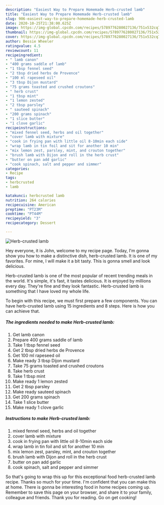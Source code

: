 ```yaml
---
description: "Easiest Way to Prepare Homemade Herb-crusted lamb"
title: "Easiest Way to Prepare Homemade Herb-crusted lamb"
slug: 906-easiest-way-to-prepare-homemade-herb-crusted-lamb
date: 2020-10-25T21:38:00.625Z
image: https://img-global.cpcdn.com/recipes/5789776280027136/751x532cq70/herb-crusted-lamb-recipe-main-photo.jpg
thumbnail: https://img-global.cpcdn.com/recipes/5789776280027136/751x532cq70/herb-crusted-lamb-recipe-main-photo.jpg
cover: https://img-global.cpcdn.com/recipes/5789776280027136/751x532cq70/herb-crusted-lamb-recipe-main-photo.jpg
author: Bessie Wheeler
ratingvalue: 4.5
reviewcount: 11
recipeingredient:
- " lamb canon"
- "400 grams saddle of lamb"
- "1 tbsp fennel seed"
- "2 tbsp dried herbs de Provence"
- "100 ml rapeseed oil"
- "3 tbsp Dijon mustard"
- "75 grams toasted and crushed croutons"
- " herb crust"
- "1 tbsp mint"
- "1 lemon zested"
- "2 tbsp parsley"
- " sauteed spinach"
- "200 grams spinach"
- "1 slice butter"
- "1 clove garlic"
recipeinstructions:
- "mixed fennel seed, herbs and oil together"
- "cover lamb with mixture"
- "cook in frying pan with little oil 8-10min each side"
- "wrap lamb in tin foil and sit for another 10 min"
- "mix lemon zest, parsley, mint, and crouton together"
- "brush lamb with Dijon and roll in the herb crust"
- "butter on pan add garlic"
- "cook spinach, salt and pepper and simmer"
categories:
- Recipe
tags:
- herbcrusted
- lamb

katakunci: herbcrusted lamb 
nutrition: 264 calories
recipecuisine: American
preptime: "PT23M"
cooktime: "PT44M"
recipeyield: "3"
recipecategory: Dessert

---
```



![Herb-crusted lamb](https://img-global.cpcdn.com/recipes/5789776280027136/751x532cq70/herb-crusted-lamb-recipe-main-photo.jpg)

Hey everyone, it is John, welcome to my recipe page. Today, I'm gonna show you how to make a distinctive dish, herb-crusted lamb. It is one of my favorites. For mine, I will make it a bit tasty. This is gonna smell and look delicious.

Herb-crusted lamb is one of the most popular of recent trending meals in the world. It's simple, it's fast, it tastes delicious. It is enjoyed by millions every day. They're fine and they look fantastic. Herb-crusted lamb is something that I have loved my whole life.




To begin with this recipe, we must first prepare a few components. You can have herb-crusted lamb using 15 ingredients and 8 steps. Here is how you can achieve that.

<!--inarticleads1-->

##### The ingredients needed to make Herb-crusted lamb:

1. Get  lamb canon
1. Prepare 400 grams saddle of lamb
1. Take 1 tbsp fennel seed
1. Get 2 tbsp dried herbs de Provence
1. Get 100 ml rapeseed oil
1. Make ready 3 tbsp Dijon mustard
1. Take 75 grams toasted and crushed croutons
1. Take  herb crust
1. Take 1 tbsp mint
1. Make ready 1 lemon zested
1. Get 2 tbsp parsley
1. Make ready  sauteed spinach
1. Get 200 grams spinach
1. Take 1 slice butter
1. Make ready 1 clove garlic




<!--inarticleads2-->

##### Instructions to make Herb-crusted lamb:

1. mixed fennel seed, herbs and oil together
1. cover lamb with mixture
1. cook in frying pan with little oil 8-10min each side
1. wrap lamb in tin foil and sit for another 10 min
1. mix lemon zest, parsley, mint, and crouton together
1. brush lamb with Dijon and roll in the herb crust
1. butter on pan add garlic
1. cook spinach, salt and pepper and simmer




So that's going to wrap this up for this exceptional food herb-crusted lamb recipe. Thanks so much for your time. I'm confident that you can make this at home. There is gonna be interesting food in home recipes coming up. Remember to save this page on your browser, and share it to your family, colleague and friends. Thank you for reading. Go on get cooking!
